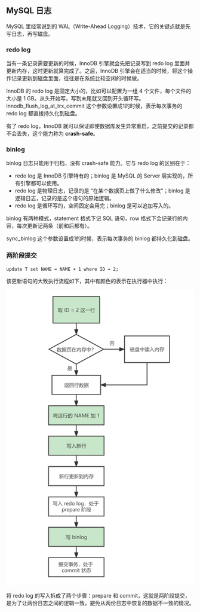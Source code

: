 ## MySQL 日志

MySQL 里经常说到的 WAL（Write-Ahead Logging）技术，它的关键点就是先写日志，再写磁盘。



### redo log

当有一条记录需要更新的时候，InnoDB 引擎就会先把记录写到 redo log 里面并更新内存，这时更新就算完成了。之后，InnoDB 引擎会在适当的时候，将这个操作记录更新到磁盘里面，往往是在系统比较空闲的时候做。

InnoDB 的 redo log 是固定大小的，比如可以配置为一组 4 个文件，每个文件的大小是 1 GB。从头开始写，写到末尾就又回到开头循环写。innodb_flush_log_at_trx_commit 这个参数设置成1的时候，表示每次事务的 redo log 都直接持久化到磁盘。

有了 redo log，InnoDB 就可以保证即使数据库发生异常重启，之前提交的记录都不会丢失，这个能力称为 **crash-safe**。



### binlog

binlog 日志只能用于归档，没有 crash-safe 能力。它与 redo log 的区别在于：

- redo log 是 InnoDB 引擎特有的；binlog 是 MySQL 的 Server 层实现的，所有引擎都可以使用。
- redo log 是物理日志，记录的是 “在某个数据页上做了什么修改”；binlog 是逻辑日志，记录的是这个语句的原始逻辑。
- redo log 是循环写的，空间固定会用完；binlog 是可以追加写入的。

binlog  有两种模式，statement 格式下记 SQL 语句，row 格式下会记录行的内容，每次更新记两条（前和后都有）。

sync_binlog 这个参数设置成1的时候，表示每次事务的 binlog 都持久化到磁盘。



### 两阶段提交

~~~mysql
update T set NAME = NAME + 1 where ID = 2;
~~~

该更新语句的大致执行流程如下，其中有颜色的表示在执行器中执行：

![更新语句执行流程](../images/20220313102715888.png)

将 redo log 的写入拆成了两个步骤：prepare 和 commit，这就是两阶段提交，是为了让两份日志之间的逻辑一致，避免从两份日志中恢复的数据不一致的情况。
